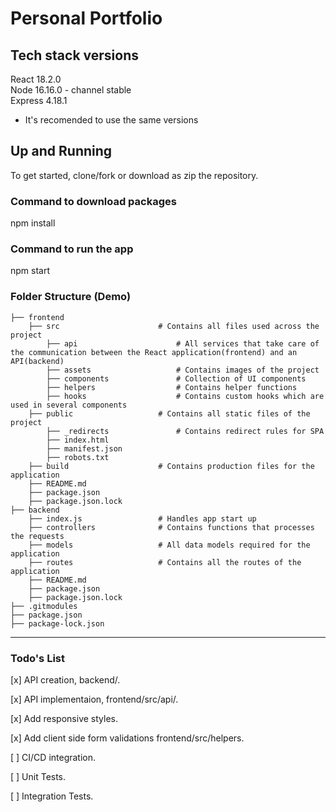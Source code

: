 # Personal Portfolio

## Tech stack versions

React 18.2.0</br>
Node 16.16.0 - channel stable</br>
Express 4.18.1

* It's recomended to use the same versions

## Up and Running

To get started, clone/fork or download as zip the repository.

### Command to download packages

  npm install

### Command to run the app

  npm start

### Folder Structure (Demo)

    ├── frontend                         
        ├── src                      # Contains all files used across the project  
            ├── api                      # All services that take care of the communication between the React application(frontend) and an API(backend)
            ├── assets                   # Contains images of the project 
            ├── components               # Collection of UI components
            ├── helpers                  # Contains helper functions
            ├── hooks                    # Contains custom hooks which are used in several components         
        ├── public                   # Contains all static files of the project
            ├── _redirects               # Contains redirect rules for SPA
            ├── index.html               
            ├── manifest.json            
            ├── robots.txt               
        ├── build                    # Contains production files for the application
        ├── README.md   
        ├── package.json
        ├── package.json.lock
    ├── backend
        ├── index.js                 # Handles app start up 
        ├── controllers              # Contains functions that processes the requests
        ├── models                   # All data models required for the application 
        ├── routes                   # Contains all the routes of the application
        ├── README.md   
        ├── package.json
        ├── package.json.lock
    ├── .gitmodules                
    ├── package.json                
    ├── package-lock.json 
------

### Todo's List

[x] API creation, backend/.

[x] API implementaion, frontend/src/api/.

[x] Add responsive styles.

[x] Add client side form validations frontend/src/helpers.

[ ] CI/CD integration.

[ ] Unit Tests.

[ ] Integration Tests.

